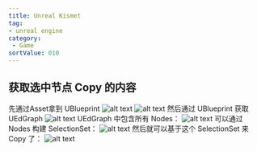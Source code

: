 ```yaml
---
title: Unreal Kismet
tag:
- unreal engine
category:
 - Game
sortValue: 010
---
```


## 获取选中节点 Copy 的内容

先通过Asset拿到 UBlueprint
![alt text](image-5.png)
![alt text](image.png)
然后通过 UBlueprint 获取 UEdGraph
![alt text](image-1.png)
UEdGraph 中包含所有 Nodes：
![alt text](image-2.png)
可以通过 Nodes 构建 SelectionSet：
![alt text](image-3.png)
然后就可以基于这个 SelectionSet 来 Copy 了：
![alt text](image-4.png)
